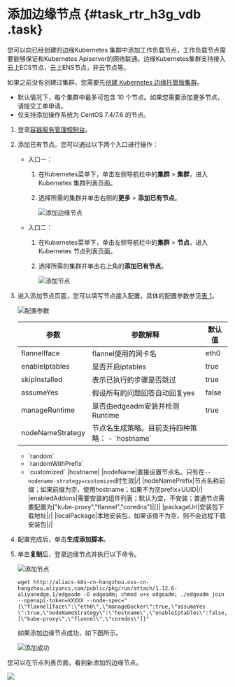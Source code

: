 # 添加边缘节点 {#task_rtr_h3g_vdb .task}

您可以向已经创建的边缘Kubernetes 集群中添加工作负载节点，工作负载节点需要能够保证和Kubernetes Apiserver的网络联通。边缘Kubernetes集群支持接入云上ECS节点，云上ENS节点，非云节点等。

如果之前没有创建过集群，您需要先[创建 Kubernetes 边缘托管版集群](intl.zh-CN/.md#)。

-   默认情况下，每个集群中最多可包含 10 个节点。如果您需要添加更多节点，请提交工单申请。
-   仅支持添加操作系统为 CentOS 7.4/7.6 的节点。

1.  登录[容器服务管理控制台](https://cs.console.aliyun.com)。
2.  添加已有节点。您可以通过以下两个入口进行操作： 
    -   入口一：
        1.  在Kubernetes菜单下，单击左侧导航栏中的**集群** \> **集群**，进入 Kubernetes 集群列表页面。
        2.  选择所需的集群并单击右侧的**更多** \> **添加已有节点**。

            ![添加边缘节点](http://static-aliyun-doc.oss-cn-hangzhou.aliyuncs.com/assets/img/1039919/156404586652437_zh-CN.png)

    -   入口二：
        1.  在Kubernetes菜单下，单击左侧导航栏中的**集群** \> **节点**，进入 Kubernetes 节点列表页面。
        2.  选择所需的集群并单击右上角的**添加已有节点**。

            ![添加节点](http://static-aliyun-doc.oss-cn-hangzhou.aliyuncs.com/assets/img/1039919/156404586652932_zh-CN.png)

3.  进入添加节点页面，您可以填写节点接入配置，具体的配置参数参见[表 1](#table_5tq_9lp_h4i)。 

    ![配置参数](http://static-aliyun-doc.oss-cn-hangzhou.aliyuncs.com/assets/img/1039919/156404586752436_zh-CN.png)

    |参数|参数解释|默认值|
    |--|----|---|
    |flannelIface|flannel使用的网卡名|eth0|
    |enableIptables|是否开启iptables|true|
    |skipInstalled|表示已执行的步骤是否跳过|true|
    |assumeYes|假设所有的问题回答自动回复yes|false|
    |manageRuntime|是否由edgeadm安装并检测Runtime|true|
    |nodeNameStrategy|节点名生成策略。目前支持四种策略：     -   \`hostname\`
    -   \`random\`
    -   \`randomWithPrefix\`
    -   \`customized\`
 |hostname|
    |nodeName|直接设置节点名。只有在`--nodename-strategy=customized`时生效|/|
    |nodeNamePrefix|节点名称前缀；如果前缀为空，使用hostname；如果不为空prefix+UUID|/|
    |enabledAddons|需要安装的组件列表；默认为空，不安装；普通节点需要配置为\["kube-proxy","flannel","coredns"\]|\[\]|
    |packageUrl|安装包下载地址|/|
    |localPackage|本地安装包，如果该值不为空，则不会远程下载安装包|/|

4.  配置完成后，单击**生成添加脚本**。
5.  单击**复制**后，登录边缘节点并执行以下命令。 

    ![添加节点](images/52435_zh-CN.png "复制命令")

    ``` {#codeblock_lmy_7e5_8lg}
    wget http://aliacs-k8s-cn-hangzhou.oss-cn-hangzhou.aliyuncs.com/public/pkg/run/attach/1.12.6-aliyunedge.1/edgeadm -O edgeadm; chmod u+x edgeadm; ./edgeadm join 
    --openapi-token=XXXXX --node-spec="{\"flannelIface\":\"eth0\",\"manageDocker\":true,\"assumeYes
    \":true,\"nodeNameStrategy\":\"hostname\",\"enableIptables\":false,\"enableIpsec\":true,\"enabledAddons\":[\"kube-proxy\",\"flannel\",\"coredns\"]}"
    ```

    如果添加边缘节点成功，如下图所示。

    ![添加成功](http://static-aliyun-doc.oss-cn-hangzhou.aliyuncs.com/assets/img/1039919/156404586752432_zh-CN.png)


您可以在节点列表页面，看到新添加的边缘节点。

![](http://static-aliyun-doc.oss-cn-hangzhou.aliyuncs.com/assets/img/1039919/156404586752950_zh-CN.png)

